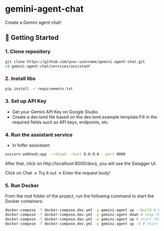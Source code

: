 # gemini-agent-chat

Create a Gemini agent chat!

## 🚀 Getting Started

### 1. Clone repository

```bash
git clone https://github.com/your-username/gemini-agent-chat.git
cd gemini-agent-chat/services/assistant
```

### 2. Install libs
```bash
pip install -r requirements.txt
```

### 3. Set up API Key
- Get your Gemini API Key on Google Studio.
- Create a dev.toml file based on the dev.toml.example template.Fill in the required fields such as API keys, endpoints, etc.

### 4. Run the assistant service
- In folfer asssistant:
```bash
uvicorn webhook:app --reload --host 0.0.0.0 --port 8000
```
After that, click on http://localhost:8000/docs, you will see the Swagger UI.

Click on Chat -> Try it out -> Enter the request body!


### 5. Run Docker
From the root folder of the project, run the following command to start the Docker containers:
```bash
docker-compose -f docker-compose.dev.yml -p gemini-agent up --build # build the containers
docker-compose -f docker-compose.dev.yml -p gemini-agent down # stop the containers
docker-compose -f docker-compose.dev.yml -p gemini-agent up # start the containers
docker-compose -f docker-compose.dev.yml -p gemini-agent up -d # start the containers in detached mode
```


